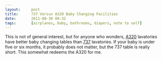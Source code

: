 ```yaml
---
layout:     post
title:      737 Versus A320 Baby Changing Facilities
date:       2011-08-30 09:32
tags:       [airplanes, baby, bathrooms, diapers, note to self]
---
```


This is not of general interest, but for anyone who wonders,
[A320](https://en.wikipedia.org/wiki/Airbus_A320_family) lavatories
have better baby changing tables than
[737](https://en.wikipedia.org/wiki/Boeing_737) lavatories. If your
baby is under five or six months, it probably does not matter, but the
737 table is really short. This somewhat redeems the A320 for me.
